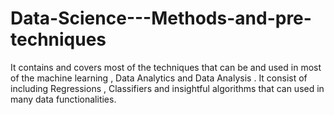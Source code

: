 # Data-Science---Methods-and-pre-techniques
It contains and covers most of the techniques that can be and used in most of the machine learning , Data Analytics and Data Analysis . It consist of including Regressions , Classifiers and insightful algorithms that can used in many data functionalities.
